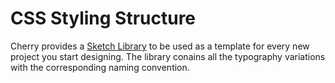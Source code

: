 # CSS Styling Structure

Cherry provides a [Sketch Library](https://www.sketchapp.com/docs/libraries/) to be used as a template for every new project you start designing.
The library conains all the typography variations with the corresponding naming convention.